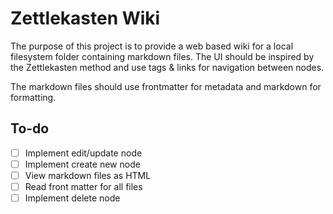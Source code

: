# Zettlekasten Wiki

The purpose of this project is to provide a web based wiki for a local filesystem folder containing markdown files. The UI should be inspired by the Zettlekasten method and use tags & links for navigation between nodes.

The markdown files should use frontmatter for metadata and markdown for formatting.

## To-do

- [ ] Implement edit/update node
- [ ] Implement create new node
- [ ] View markdown files as HTML
- [ ] Read front matter for all files
- [ ] Implement delete node
